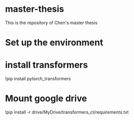 # master-thesis
This is the repository of Chen's master thesis

# Set up the environment
# install transformers
!pip install pytorch_transformers
# Mount google drive
!pip install -r drive/MyDrive/transformers_cl/requirements.txt
